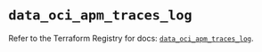 # `data_oci_apm_traces_log`

Refer to the Terraform Registry for docs: [`data_oci_apm_traces_log`](https://registry.terraform.io/providers/hashicorp/oci/7.19.0/docs/data-sources/apm_traces_log).
